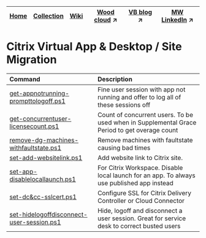 |[Home](https://github.com/virtualizebrief)|[Collection](https://github.com/virtualizebrief/collection/blob/main/readme.md)|[Wiki](https://github.com/virtualizebrief/home/wiki)|[Wood cloud](https://marketplace.woodcloud.one/) :arrow_upper_right:|[VB blog](https://virtualizebrief.woodcloud.one/) :arrow_upper_right:|[MW LinkedIn](https://www.linkedin.com/in/michaelcharleswood/) :arrow_upper_right:
|---|---|---|---|---|---|

# Citrix Virtual App & Desktop / Site Migration

| Command | Description |
| :--- | :--- |
| [get-appnotrunning-prompttologoff.ps1](get-appnotrunning-prompttologoff.ps1) | Fine user session with app not running and offer to log all of these sessions off |
| [get-concurrentuser-licensecount.ps1](get-concurrentuser-licensecount.ps1]) | Count of concurrent users. To be used when in Supplemental Grace Period to get overage count |
| [remove-dg-machines-withfaultstate.ps1](remove-dg-machines-withfaultstate.ps1) | Remove machines with faultstate causing bad times |
| [set-add-websitelink.ps1](set-add-websitelink.ps1) | Add website link to Citrix site. |
| [set-app-disablelocallaunch.ps1](set-app-disablelocallaunch.ps1) | For Citrix Workspace. Disable local launch for an app. To always use published app instead |
| [set-dc&cc-sslcert.ps1](set-dc&cc-sslcert.ps1) | Configure SSL for Citrix Delivery Controller or Cloud Connector |
| [set-hidelogoffdisconnect-user-session.ps1](set-hidelogoffdisconnect-user-session.ps1) | Hide, logoff and disconnect a user session. Great for service desk to correct busted users |
